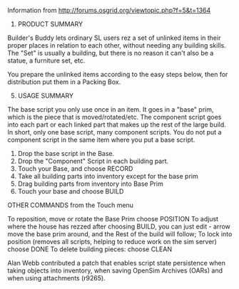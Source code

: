 Information from http://forums.osgrid.org/viewtopic.php?f=5&t=1364

01. PRODUCT SUMMARY

Builder's Buddy lets ordinary SL users rez a set of unlinked items in their proper places in relation to each other, without needing any building skills. The "Set" is usually a building, but there is no reason it can't also be a statue, a furniture set, etc.

You prepare the unlinked items according to the easy steps below, then for distribution put them in a Packing Box.

05. USAGE SUMMARY

The base script you only use once in an item. It goes in a "base" prim, which is the piece that is moved/rotated/etc. The component script goes into each part or each linked part that makes up the rest of the large build. In short, only one base script, many component scripts. You do not put a component script in the same item where you put a base script.

1. Drop the base script in the Base.
2. Drop the "Component" Script in each building part.
3. Touch your Base, and choose RECORD
4. Take all building parts into inventory except for the base prim
5. Drag building parts from inventory into Base Prim
6. Touch your base and choose BUILD

OTHER COMMANDS from the Touch menu

To reposition, move or rotate the Base Prim choose POSITION
To adjust where the house has rezzed after choosing BUILD, you can just edit - arrow move the base prim around, and the Rest of the build will follow;
To lock into position (removes all scripts, helping to reduce work on the sim server) choose DONE
To delete building pieces: choose CLEAN


Alan Webb contributed a patch that enables script state persistence when taking objects into inventory, when saving OpenSim Archives (OARs) and when using attachments (r9265).
